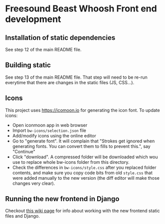# Freesound Beast Whoosh Front end development

## Installation of static dependencies

See step 12 of the main README file.


## Building static

See step 13 of the main README file. That step will need to be re-run everytime that there are changes in the static files (JS, CSS...).


## Icons

This project uses https://icomoon.io for generating the icon font.
To update icons:

* Open iconmoon app in web browser
* Import `bw-icons/selection.json` file
* Add/modify icons using the online editor
* Go to "generate font". It will complain that "Strokes get ignored when generating fonts. You can convert them to fills to prevent this.", say "Continue"
* Click "download". A compressed folder will be downloaded which wou use to replace whole bw-icons folder from this directory.
* Check the differences in `bw-icons/style.css` after you replaced folder contents, and make sure you copy code bits from old `style.css` that were added manually to the new version (the diff editor will make those changes very clear).

## Running the new frontend in Django

Checkout [this wiki page](https://github.com/MTG/freesound/wiki/Working-with-static-files-%28Beast-Whoosh-front-end%29) for info about working with the new frontend static files and Django.
